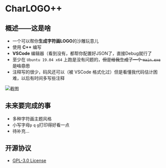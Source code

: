 # CharLOGO++

## 概述——这是啥
* 一个可以帮你**生成字符画LOGO**的沙雕玩意儿
* 使用 **C++** 编写
* **VSCode** 编辑器（看到没有，都帮你配置好JSON了，直接Debug就行了
* 至少在 `Ubuntu 19.04 x64` 上跑是没有问题的，~~但是给我生成了一个 `main.exe` 是啥意思~~
* 注释写的很少，码风还可以（被 VSCode 格式化过）但是看懂我代码估计困难，以后有时间多写些注释

![截图](https://i.loli.net/2020/08/10/NDfKxc9Gm7bQeBj.png)

## 未来要完成的事
* 多种字符画主题风格
* 小写字母`p` `q` `g`打印得好看一点
* 待补充...

## 开源协议
* [GPL-3.0 License](https://github.com/Linhk1606/char-logo-plus-plus/blob/master/LICENSE)